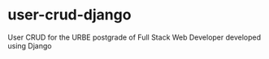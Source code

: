 # user-crud-django
User CRUD for the URBE postgrade of Full Stack Web Developer developed using Django

